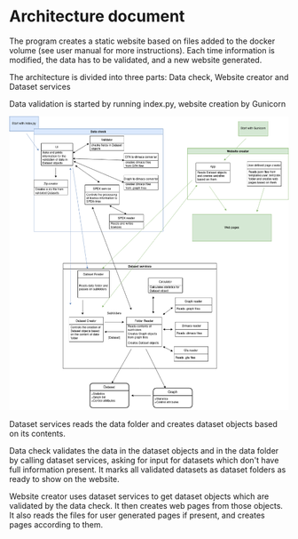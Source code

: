 # Architecture document

The program creates a static website based on files added to the docker volume (see user manual for more instructions). Each time information is modified, the data has to be validated, and a new website generated.

The architecture is divided into three parts: Data check, Website creator and Dataset services

Data validation is started by running index.py, website creation by Gunicorn

![Architecture](./pictures/architecture.png)

Dataset services reads the data folder and creates dataset objects based on its contents.

Data check validates the data in the dataset objects and in the data folder by calling dataset services, asking for input for datasets which don't have full information present. It marks all validated datasets as dataset folders as ready to show on the website.

Website creator uses dataset services to get dataset objects which are validated by the data check. It then creates web pages from those objects. It also reads the files for user generated pages if present, and creates pages according to them.
